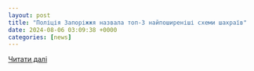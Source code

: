 ```yaml
---
layout: post
title: "Поліція Запоріжжя назвала топ-3 найпоширеніші схеми шахраїв"
date: 2024-08-06 03:09:38 +0000
categories: [news]
---
```


[Читати далі](https://akzent.zp.ua/politsiya-zaporizhzhya-nazvala-top-3-najposhirenishi-shemi-shahrayiv/)
